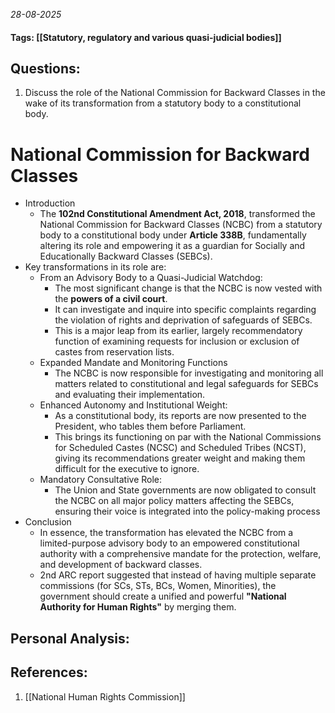 *28-08-2025*
#### Tags: [[Statutory, regulatory and various quasi-judicial bodies]]


## Questions:

1. Discuss the role of the National Commission for Backward Classes in the wake of its transformation from a statutory body to a constitutional body.

# National Commission for Backward Classes

- Introduction
	- The **102nd Constitutional Amendment Act, 2018**, transformed the National Commission for Backward Classes (NCBC) from a statutory body to a constitutional body under **Article 338B**, fundamentally altering its role and empowering it as a guardian for Socially and Educationally Backward Classes (SEBCs).
- Key transformations in its role are:
	- From an Advisory Body to a Quasi-Judicial Watchdog:
		- The most significant change is that the NCBC is now vested with the **powers of a civil court**. 
		- It can investigate and inquire into specific complaints regarding the violation of rights and deprivation of safeguards of SEBCs.
		- This is a major leap from its earlier, largely recommendatory function of examining requests for inclusion or exclusion of castes from reservation lists.
	- Expanded Mandate and Monitoring Functions
		- The NCBC is now responsible for investigating and monitoring all matters related to constitutional and legal safeguards for SEBCs and evaluating their implementation.
	- Enhanced Autonomy and Institutional Weight:
		- As a constitutional body, its reports are now presented to the President, who tables them before Parliament. 
		- This brings its functioning on par with the National Commissions for Scheduled Castes (NCSC) and Scheduled Tribes (NCST), giving its recommendations greater weight and making them difficult for the executive to ignore.
	- Mandatory Consultative Role:
		- The Union and State governments are now obligated to consult the NCBC on all major policy matters affecting the SEBCs, ensuring their voice is integrated into the policy-making process
- Conclusion
	- In essence, the transformation has elevated the NCBC from a limited-purpose advisory body to an empowered constitutional authority with a comprehensive mandate for the protection, welfare, and development of backward classes.
	- 2nd ARC report suggested that instead of having multiple separate commissions (for SCs, STs, BCs, Women, Minorities), the government should create a unified and powerful **"National Authority for Human Rights"** by merging them.




## Personal Analysis:


## References:

1. [[National Human Rights Commission]]